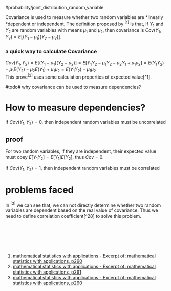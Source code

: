 #probability/joint_distribution_random_variable 

Covariance is used to measure whether two random variables are *linearly ​*dependent or independent. The definition proposed by $^{[1]}$ is that, If $Y_1$ and $Y_2$ are random variables with means $\mu_1$ and $\mu_2$, then covariance is $Cov(Y_1,Y_2) = E[(Y_1 - \mu_1)(Y_2 - \mu_2)]$.

### a quick way to calculate Covariance

$Cov (Y_1, Y_2) = E[(Y_1 - \mu_1)(Y_2 - \mu_2)] = E[Y_1Y_2 - \mu_1Y_2 - \mu_2Y_1 + \mu_1\mu_2] = E(Y_1Y_2) - \mu_1E(Y_2) - \mu_2E(Y_1) + \mu_1\mu_2 = E(Y_1Y_2) - \mu_1\mu_2$  
This prove$^{[2]}$ uses some calculation properties of expected value[^1].

​#todo#​ why covariance can be used to measure dependencies?

# How to measure dependencies?

If $Cov(Y_1,Y_2) = 0$, then independent random variables must be uncorrelated

## proof

For two random variables, if they are independent, their expected value must obey $E[Y_1Y_2] = E[Y_1]E[Y_2]$, thus $Cov = 0$.

If $Cov(Y_1,Y_2) = 1$, then independent random variables must be correlated

# problems faced

In $^{[3]}$ we can see that, we can not directly determine whether two random variables are dependent based on the real value of covariance. Thus we need to define correlation coefficient[^28] to solve this problem.

‍

‍

‍

1. [mathematical statistics with applications - Excerpt of: mathematical statistics with applications, p290](lt://open/ss0djQXkfkCDyK442tBqYw)
2. [mathematical statistics with applications - Excerpt of: mathematical statistics with applications, p291](lt://open/edH080TY-EG2IxJ4jwGo_A)
3. [mathematical statistics with applications - Excerpt of: mathematical statistics with applications, p290](lt://open/T8ulI92hD0OZCnEgkCitFw)
